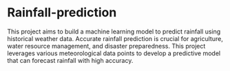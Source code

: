 # Rainfall-prediction
This project aims to build a machine learning model to predict rainfall using historical weather data. Accurate rainfall prediction is crucial for agriculture, water resource management, and disaster preparedness. This project leverages various meteorological data points to develop a predictive model that can forecast rainfall with high accuracy.
